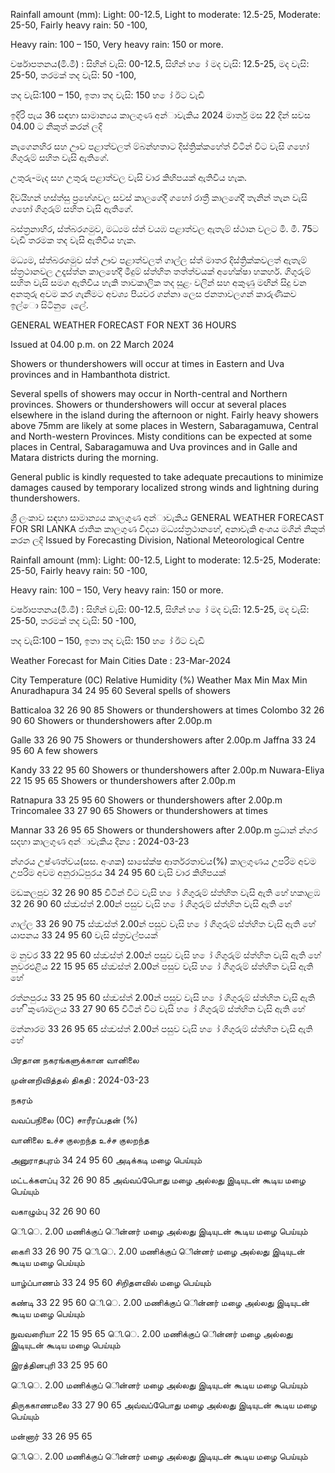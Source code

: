 Rainfall amount (mm): Light: 00-12.5, Light to moderate: 12.5-25, Moderate: 25-50, Fairly heavy rain: 50 -100,

Heavy rain: 100 – 150, Very heavy rain: 150 or more.

වර්ෂාපතනය(මි.මී) : සිහින් වැසි: 00-12.5, සිහින් හ ෝ මද වැසි: 12.5-25, මද වැසි: 25-50, තරමක් තද වැසි: 50 -100,

තද වැසි:100 – 150, ඉතා තද වැසි: 150 හ ෝ ඊට වැඩි

ඉදිරි පැය 36 සඳහා සාමාන්‍යය කාලගුණ අන්‍ාවැකිය 2024 මාර්තු මස 22 දින්‍ සවස 04.00 ට නිකුත් කරන්‍ ලදි

නැගෙනහිර සහ ඌව පළාත්වලත් ම්බන්හතාට දිස්ත්‍රික්කහේත් විටින් විට වැසි ගහෝ ගිගුරුම් සහිත වැසි ඇතිගේ.

උතුරු-මැද සහ උතුරු පළාත්වල වැසි වාර කිහිපයක් ඇතිවිය හැක.

දිවයිහන් හස්ත්‍සු ප්‍රහේශවල සවස් කාලගේදී ගහෝ රාත්‍රී කාලගේදී තැනින් තැන වැසි ගහෝ ගිගුරුම් සහිත වැසි ඇතිගේ.

බස්ත්‍රනාහිර, ස්ත්‍බරගමුව, මධ්‍යම ස්ත්‍ වයඹ පළාත්වල ඇතැම් ස්ථාන වලට මි. මී. 75ට වැඩි තරමක තද වැසි ඇතිවිය හැක.

මධ්‍යම, ස්ත්‍බරගමුව ස්ත්‍ ඌව පළාත්වලත් ගාල්ල ස්ත්‍ මාතර දිස්ත්‍රික්කවලත් ඇතැම් ස්ත්‍රථානවල උදෑස්ත්‍න කාලහේදී මීදුම් ස්ත්‍හිත තත්ත්වයක් අහේක්ෂා හකහර්. ගිගුරුම් සහිත වැසි සමග ඇතිවිය හැකි තාවකාලික තද සුළං වලින් සහ අකුණු මඟින් සිදු වන අනතුරු අවම කර ගැනීමට අවශ්‍ය පියවර ගන්නා ලෙස ජනතාවලගන් කාරුණිකව ඉල්ො සිටිනු ෙැලේ.

GENERAL WEATHER FORECAST FOR NEXT 36 HOURS

Issued at 04.00 p.m. on 22 March 2024

Showers or thundershowers will occur at times in Eastern and Uva provinces and in Hambanthota district.

Several spells of showers may occur in North-central and Northern provinces. Showers or thundershowers will occur at several places elsewhere in the island during the afternoon or night. Fairly heavy showers above 75mm are likely at some places in Western, Sabaragamuwa, Central and North-western Provinces. Misty conditions can be expected at some places in Central, Sabaragamuwa and Uva provinces and in Galle and Matara districts during the morning.

General public is kindly requested to take adequate precautions to minimize damages caused by temporary localized strong winds and lightning during thundershowers.

ශ්‍රී ලංකාව සඳහා සාමාන්‍යය කාලගුණ අන්‍ාවැකිය GENERAL WEATHER FORECAST FOR SRI LANKA ජාතික කාලගුණ විදයා මධ්‍යස්ත්‍රථානහේ, අනාවැකි අංශය මගින් නිකුත් කරන ලදි Issued by Forecasting Division, National Meteorological Centre

Rainfall amount (mm): Light: 00-12.5, Light to moderate: 12.5-25, Moderate: 25-50, Fairly heavy rain: 50 -100,

Heavy rain: 100 – 150, Very heavy rain: 150 or more.

වර්ෂාපතනය(මි.මී) : සිහින් වැසි: 00-12.5, සිහින් හ ෝ මද වැසි: 12.5-25, මද වැසි: 25-50, තරමක් තද වැසි: 50 -100,

තද වැසි:100 – 150, ඉතා තද වැසි: 150 හ ෝ ඊට වැඩි

Weather Forecast for Main Cities Date : 23-Mar-2024

City Temperature (0C) Relative Humidity (%) Weather Max Min Max Min Anuradhapura 34 24 95 60 Several spells of showers

Batticaloa 32 26 90 85 Showers or thundershowers at times Colombo 32 26 90 60 Showers or thundershowers after 2.00p.m

Galle 33 26 90 75 Showers or thundershowers after 2.00p.m Jaffna 33 24 95 60 A few showers

Kandy 33 22 95 60 Showers or thundershowers after 2.00p.m Nuwara-Eliya 22 15 95 65 Showers or thundershowers after 2.00p.m

Ratnapura 33 25 95 60 Showers or thundershowers after 2.00p.m Trincomalee 33 27 90 65 Showers or thundershowers at times

Mannar 33 26 95 65 Showers or thundershowers after 2.00p.m ප්‍රධාන්‍ න්‍ගර සදහා කාලගුණ අන්‍ාවැකිය දින්‍ය : 2024-03-23

න්‍ගරය උෂ්ණත්වය(සස. අංශක) සාසේක්ෂ ආර්තරතාවය(%) කාලගුණය උපරිම අවම උපරිම අවම අනුරාධ්‍පුරය 34 24 95 60 වැසි වාර කිහිපයක්

මඩකලපුව 32 26 90 85 විටින් විට වැසි හ ෝ ගිගුරුම් ස්ත්‍හිත වැසි ඇති හේ හකාළඹ 32 26 90 60 ස්ත්‍වස්ත්‍ 2.00න් පසුව වැසි හ ෝ ගිගුරුම් ස්ත්‍හිත වැසි ඇති හේ

ගාල්ල 33 26 90 75 ස්ත්‍වස්ත්‍ 2.00න් පසුව වැසි හ ෝ ගිගුරුම් ස්ත්‍හිත වැසි ඇති හේ යාපනය 33 24 95 60 වැසි ස්ත්‍රවල්පයක්

ම නුවර 33 22 95 60 ස්ත්‍වස්ත්‍ 2.00න් පසුව වැසි හ ෝ ගිගුරුම් ස්ත්‍හිත වැසි ඇති හේ නුවරඑළිය 22 15 95 65 ස්ත්‍වස්ත්‍ 2.00න් පසුව වැසි හ ෝ ගිගුරුම් ස්ත්‍හිත වැසි ඇති හේ

රත්නපුරය 33 25 95 60 ස්ත්‍වස්ත්‍ 2.00න් පසුව වැසි හ ෝ ගිගුරුම් ස්ත්‍හිත වැසි ඇති හේ ිකුණාමලය 33 27 90 65 විටින් විට වැසි හ ෝ ගිගුරුම් ස්ත්‍හිත වැසි ඇති හේ

මන්නාරම 33 26 95 65 ස්ත්‍වස්ත්‍ 2.00න් පසුව වැසි හ ෝ ගිගුරුම් ස්ත්‍හිත වැසි ඇති හේ

பிரதான நகரங்களுக்கான வானிலை

முன்னறிவித்தல் திகதி : 2024-03-23

நகரம்

வவப்பநிலை (0C) சாரீரப்பதன் (%)

வானிலை உச்ச குலறந்த உச்ச குலறந்த

அனுராதபுரம் 34 24 95 60 அடிக்கடி மழை பெய்யும்

மட்டக்களப்பு 32 26 90 85 அவ்வப்பெோது மழை அல்லது இடியுடன் கூடிய மழை பெய்யும்

வகாழும்பு 32 26 90 60

ெி.ெ. 2.00 மணிக்குப் ெின்னர் மழை அல்லது இடியுடன் கூடிய மழை பெய்யும்

காைி 33 26 90 75 ெி.ெ. 2.00 மணிக்குப் ெின்னர் மழை அல்லது இடியுடன் கூடிய மழை பெய்யும்

யாழ்ப்பாணம் 33 24 95 60 சிறிதளவில் மழை பெய்யும்

கண்டி 33 22 95 60 ெி.ெ. 2.00 மணிக்குப் ெின்னர் மழை அல்லது இடியுடன் கூடிய மழை பெய்யும்

நுவவரைியா 22 15 95 65 ெி.ெ. 2.00 மணிக்குப் ெின்னர் மழை அல்லது இடியுடன் கூடிய மழை பெய்யும்

இரத்தினபுரி 33 25 95 60

ெி.ெ. 2.00 மணிக்குப் ெின்னர் மழை அல்லது இடியுடன் கூடிய மழை பெய்யும்

திருககாணமலை 33 27 90 65 அவ்வப்பெோது மழை அல்லது இடியுடன் கூடிய மழை பெய்யும்

மன்னார் 33 26 95 65

ெி.ெ. 2.00 மணிக்குப் ெின்னர் மழை அல்லது இடியுடன் கூடிய மழை பெய்யும்